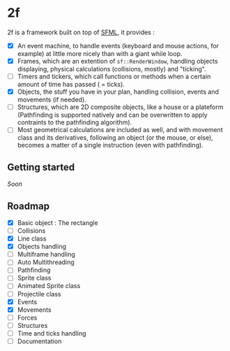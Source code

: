 # 2f
2f is a framework built on top of [SFML](http://www.sfml-dev.org/), it provides :
  - [x] An event machine, to handle events (keyboard and mouse actions, for example) at little more nicely than with a giant while loop.
  - [x] Frames, which are an extention of `sf::RenderWindow`, handling objects displaying, physical calculations (collisions, mostly) and "ticking".
  - [ ] Timers and tickers, which call functions or methods when a certain amount of time has passed ( = ticks).
  - [x] Objects, the stuff you have in your plan, handling collision, events and movements (if needed).
  - [ ] Structures, which are 2D composite objects, like a house or a plateform (Pathfinding is supported natively and can be overwritten to apply contraints to the pathfinding algorithm).
  - [ ] Most geometrical calculations are included as well, and with movement class and its derivatives, following an object (or the mouse, or else), becomes a matter of a single instruction (even with pathfinding).

## Getting started
*Soon*
## Roadmap

  - [x] Basic object : The rectangle
  - [ ] Collisions
  - [x] Line class
  - [x] Objects handling
  - [ ] Multiframe handling
  - [ ] Auto Multithreading
  - [ ] Pathfinding
  - [ ] Sprite class
  - [ ] Animated Sprite class
  - [ ] Projectile class
  - [x] Events
  - [x] Movements
  - [ ] Forces
  - [ ] Structures
  - [ ] Time and ticks handling
  - [ ] Documentation

